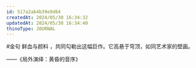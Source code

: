 ```yaml
---
id: 517a2ab4b39e9d64
createdAt: 2024/05/30 16:34:32
updatedAt: 2024/05/30 16:34:40
thinoType: JOURNAL
---
```

#金句 鲜血与颜料 ，共同勾勒出这幅巨作。它高悬于穹顶，如同艺术家的壁画。

——《局外演绎：黄昏的音序》